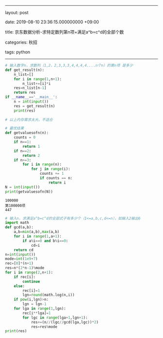 

---

layout: post

date: 2019-08-10 23:36:15.000000000 +09:00

title: 京东数据分析-求特定数列第n项+满足a^b=c^d的全部个数

categories: 秋招

tags: python

---



```python
# 输入数字n，求数列（1,2，2,3,3,3,4,4,4,4....n个n）的第n项 是多少
def get_result(n):
    n_list=[]
    for i in range(1,n+1):
        n_list+=[i]*i
    res=n_list[n-1]
    return res
if __name__=='__main__':
    n = int(input())
    res = get_result(n)
    print(res)
    
# 以上内存需求太大。不适合
```


```python
# 最优结果
def getvaluesofn(n):
    counts = 0
    if n==1:
        return 1
    if n==2:
        return 2
    if n>=3:
        for i in range(n):
            for j in range(i):
                counts += 1
                if counts == n:
                    return i
N = int(input())
print(getvaluesofn(N))
```

    100000
    第100000项
    447



```python
# 输入n，求满足a^b=c^d的全部式子有多少个（1<=a,b,c,d<=n），如输入2输出6
import math
def gcd(a,b):
    a,b=min(a,b),max(a,b)
    for i in range(1,a+1):
        if a%i==0 and b%i==0:
            cd=i
    return cd
n=int(input())
mode=int(1e9+7)
rec=[0]*(n+1)
res=n*(2*n-1)%mode
for i in range(2,n+1):
    if rec[i]:
        continue
    else:
        rec[i]=1
        lgn=round(math.log(n,i))
    if pow(i,lgn)>n:
        lgn = lgn-1
    for lga in range(1,lgn):
        rec[i**lga]=1
        for lgc in range(lga+1,lgn+1):
            res+=(n//(lgc//gcd(lga,lgc))*2)
            res=res%mode
print(res)
```
